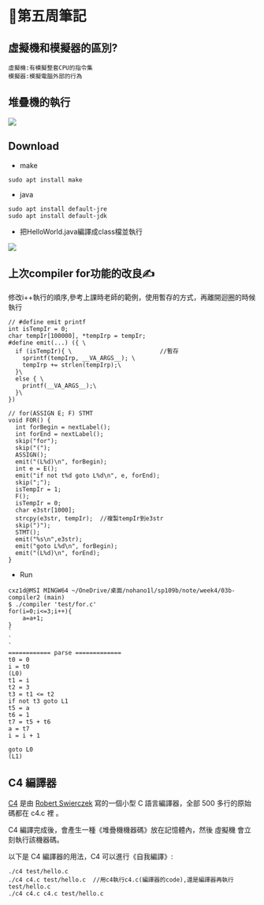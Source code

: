 # 📖第五周筆記

## 虛擬機和模擬器的區別?

```
虛擬機:有模擬整套CPU的指令集
模擬器:模擬電腦外部的行為
```

## 堆疊機的執行

![](https://nohano1l.github.io/sp109b/note/week5/picture/1.png)

## Download

* make
```
sudo apt install make
```
* java

```
sudo apt install default-jre
sudo apt install default-jdk
```

* 把HelloWorld.java編譯成class檔並執行

![](https://nohano1l.github.io/sp109b/note/week5/picture/2.png)

## 上次compiler for功能的改良✍

修改i++執行的順序,參考上課時老師的範例，使用暫存的方式，再離開迴圈的時候執行

```
// #define emit printf
int isTempIr = 0;
char tempIr[100000], *tempIrp = tempIr;
#define emit(...) ({ \
  if (isTempIr){ \                         //暫存
    sprintf(tempIrp, __VA_ARGS__); \
    tempIrp += strlen(tempIrp);\
  }\
  else { \
    printf(__VA_ARGS__);\
  }\
})

// for(ASSIGN E; F) STMT
void FOR() {
  int forBegin = nextLabel();
  int forEnd = nextLabel();
  skip("for");
  skip("(");
  ASSIGN();
  emit("(L%d)\n", forBegin);
  int e = E();
  emit("if not t%d goto L%d\n", e, forEnd);
  skip(";");
  isTempIr = 1;
  F();
  isTempIr = 0;
  char e3str[1000];
  strcpy(e3str, tempIr);  //複製tempIr到e3str
  skip(")");
  STMT();
  emit("%s\n",e3str);
  emit("goto L%d\n", forBegin);
  emit("(L%d)\n", forEnd);
}
```
* Run
```
cxz1d@MSI MINGW64 ~/OneDrive/桌面/nohano1l/sp109b/note/week4/03b-compiler2 (main)
$ ./compiler 'test/for.c'
for(i=0;i<=3;i++){
    a=a+1;        
}
`
`
`
============ parse =============
t0 = 0
i = t0
(L0)
t1 = i
t2 = 3
t3 = t1 <= t2
if not t3 goto L1
t5 = a
t6 = 1
t7 = t5 + t6
a = t7
i = i + 1

goto L0
(L1)
```

## C4 編譯器

[C4](https://github.com/rswier/c4) 是由 [Robert Swierczek](https://github.com/rswier/) 寫的一個小型 C 語言編譯器，全部 500 多行的原始碼都在 c4.c 裡 。

C4 編譯完成後，會產生一種《堆疊機機器碼》放在記憶體內，然後 虛擬機 會立刻執行該機器碼。

以下是 C4 編譯器的用法，C4 可以進行《自我編譯》:

```
./c4 test/hello.c
./c4 c4.c test/hello.c  //用c4執行c4.c(編譯器的code),還是編譯器再執行test/hello.c
./c4 c4.c c4.c test/hello.c
```